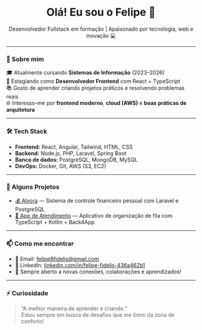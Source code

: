 <h1 align="center">Olá! Eu sou o Felipe 👋</h1>

<p align="center">
  Desenvolvedor Fullstack em formação | Apaixonado por tecnologia, web e inovação 💻
</p>

---

### 🚀 Sobre mim

🎓 Atualmente cursando **Sistemas de Informação** (2023–2026)  
🔧 Estagiando como **Desenvolvedor Frontend** com React + TypeScript  
📚 Gosto de aprender criando projetos práticos e resolvendo problemas reais  
🌐 Interesso-me por **frontend moderno**, **cloud (AWS)** e **boas práticas de arquitetura**

---

### 🛠️ Tech Stack

- **Frontend:** React, Angular, Tailwind, HTML, CSS  
- **Backend:** Node.js, PHP, Laravel, Spring Boot  
- **Banco de dados:** PostgreSQL, MongoDB, MySQL  
- **DevOps:** Docker, Git, AWS (S3, EC2)

---

### 📌 Alguns Projetos

- [💰 Alvora](https://github.com/FelipeFidelisA/projeto-dw2) — Sistema de controle financeiro pessoal com Laravel e PostgreSQL  
- [📱 App de Atendimento](https://github.com/FelipeFidelisA/gincana) — Aplicativo de organização de fila com TypeScript + Kotlin + Back4App  

---

### 📫 Como me encontrar

- 📧 Email: [felipe8fidelis@gmail.com](mailto:felipe8fidelis@gmail.com)  
- 💼 LinkedIn: [linkedin.com/in/felipe-fidelis-436a462b1](https://www.linkedin.com/in/felipe-fidelis-436a462b1)  
- 🧠 Sempre aberto a novas conexões, colaborações e aprendizados!

---

### ⚡ Curiosidade

> “A melhor maneira de aprender é criando.”  
> Estou sempre em busca de desafios que me tirem da zona de conforto!
